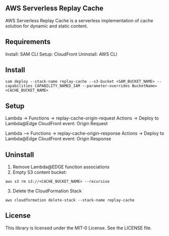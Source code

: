 ## AWS Serverless Replay Cache
AWS Serverless Replay Cache is a serverless implementation of cache solution for dynamic and static content.

## Requirements
Install: SAM CLI
Setup: CloudFront
Uninstall: AWS CLI

## Install
```
sam deploy --stack-name replay-cache --s3-bucket <SAM_BUCKET_NAME> --capabilities CAPABILITY_NAMED_IAM --parameter-overrides BucketName=<CACHE_BUCKET_NAME>
```

## Setup
Lambda -> Functions -> replay-cache-origin-request
    Actions -> Deploy to Lambda@Edge
        CloudFront event: Origin Request

Lambda --> Functions -> replay-cache-origin-response
    Actions -> Deploy to Lambda@Edge
        CloudFront event: Origin Response

## Uninstall
1. Remove Lambda@EDGE function associations
2. Empty S3 content bucket:
```
aws s3 rm s3://<CACHE_BUCKET_NAME> --recursive
```
3. Delete the CloudFormation Stack
```
aws cloudformation delete-stack --stack-name replay-cache
```

## License
This library is licensed under the MIT-0 License. See the LICENSE file.